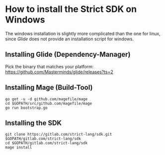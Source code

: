 # How to install the Strict SDK on Windows

The windows installation is slightly more complicated than
the one for linux, since *Glide* does not provide an installation
script for windows.

## Installing Glide (Dependency-Manager)
Pick the binary that matches your platform:
https://github.com/Masterminds/glide/releases?ts=2

## Installing Mage (Build-Tool)

```
go get -u -d github.com/magefile/mage
cd $GOPATH/src/github.com/magefile/mage
go run bootstrap.go
```
## Installing the SDK
```
git clone https://gitlab.com/strict-lang/sdk.git $GOPATH/gitlab.com/strict-lang/sdk
cd $GOPATH/gitlab.com/strict-lang/sdk
mage install
```
